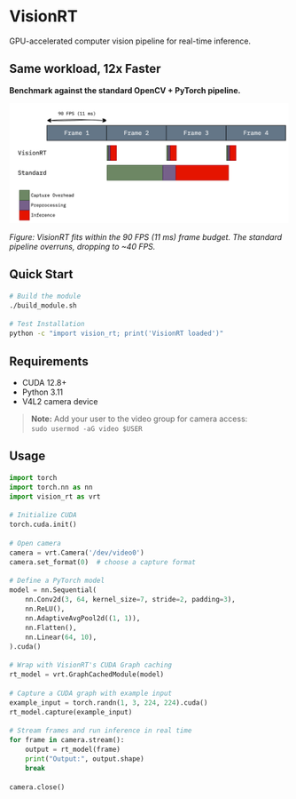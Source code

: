 # VisionRT

GPU-accelerated computer vision pipeline for real-time inference.

## Same workload, 12x Faster

**Benchmark against the standard OpenCV + PyTorch pipeline.**

![rtcv](images/rtcv.png)

*Figure: VisionRT fits within the 90 FPS (11 ms) frame budget. The standard pipeline overruns, dropping to ~40 FPS.*

## Quick Start

```bash
# Build the module
./build_module.sh

# Test Installation
python -c "import vision_rt; print('VisionRT loaded')"
```


## Requirements

- CUDA 12.8+
- Python 3.11
- V4L2 camera device

>**Note:** Add your user to the video group for camera access:  
>`sudo usermod -aG video $USER`


## Usage

```python
import torch
import torch.nn as nn
import vision_rt as vrt

# Initialize CUDA
torch.cuda.init()

# Open camera
camera = vrt.Camera('/dev/video0')
camera.set_format(0)  # choose a capture format

# Define a PyTorch model
model = nn.Sequential(
    nn.Conv2d(3, 64, kernel_size=7, stride=2, padding=3),
    nn.ReLU(),
    nn.AdaptiveAvgPool2d((1, 1)),
    nn.Flatten(),
    nn.Linear(64, 10),
).cuda()

# Wrap with VisionRT's CUDA Graph caching
rt_model = vrt.GraphCachedModule(model)

# Capture a CUDA graph with example input
example_input = torch.randn(1, 3, 224, 224).cuda()
rt_model.capture(example_input)

# Stream frames and run inference in real time
for frame in camera.stream():
    output = rt_model(frame)
    print("Output:", output.shape)
    break

camera.close()
```